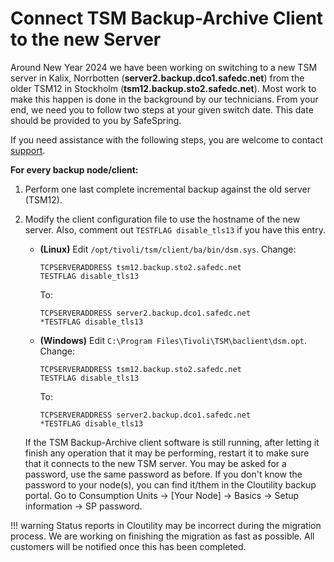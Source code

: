 Connect TSM Backup-Archive Client to the new Server
================================================

Around New Year 2024 we have been working on switching to a new TSM server in 
Kalix, Norrbotten (**server2.backup.dco1.safedc.net**) from the older TSM12 in 
Stockholm (**tsm12.backup.sto2.safedc.net**). Most work to make
this happen is done in the background by our technicians. From your end, 
we need you to follow two steps at your given switch date. This date should be provided to you by SafeSpring. 

If you need assistance with the following steps, 
you are welcome to contact [support](./../../service/support.md).

**For every backup node/client:**

1. Perform one last complete incremental backup against the old server (TSM12).
2. Modify the client configuration file to use the hostname of the new server. 
   Also, comment out `TESTFLAG disable_tls13` if you have this entry.

     - **(Linux)** Edit `/opt/tivoli/tsm/client/ba/bin/dsm.sys`. 
       Change:
       ```
       TCPSERVERADDRESS tsm12.backup.sto2.safedc.net
       TESTFLAG disable_tls13
       ```
       To:
       ```
       TCPSERVERADDRESS server2.backup.dco1.safedc.net
       *TESTFLAG disable_tls13
       ```
     - **(Windows)** Edit `C:\Program Files\Tivoli\TSM\baclient\dsm.opt`. 
       Change:
       ```
       TCPSERVERADDRESS tsm12.backup.sto2.safedc.net
       TESTFLAG disable_tls13
       ```
       To:
       ```
       TCPSERVERADDRESS server2.backup.dco1.safedc.net
       *TESTFLAG disable_tls13
       ```

    If the TSM Backup-Archive client software is still running, after letting it 
    finish any operation that it may be performing, restart it to make sure that 
    it connects to the new TSM server. You may be asked for a password, use the 
    same password as before. If you don't know the password to your node(s), 
    you can find it/them in the Cloutility backup portal. Go to Consumption Units -> [Your Node] -> Basics -> Setup information -> SP password.

!!! warning
      Status reports in Cloutility may be incorrect during the migration 
      process. We are working on finishing the migration as fast as possible.
      All customers will be notified once this has been completed.